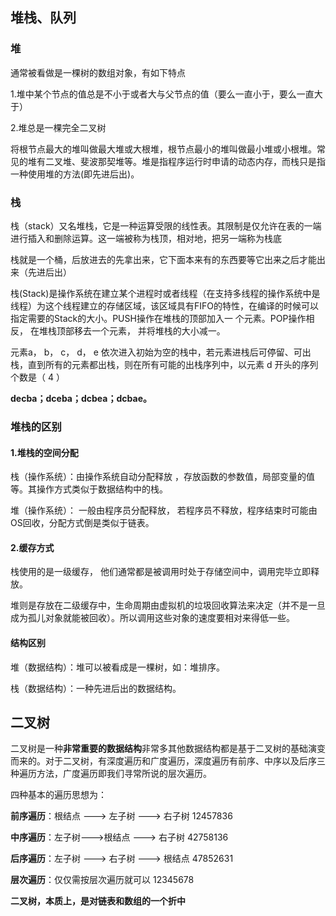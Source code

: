 ## 堆栈、队列

### 堆

通常被看做是一棵树的数组对象，有如下特点

1.堆中某个节点的值总是不小于或者大与父节点的值（要么一直小于，要么一直大于）

2.堆总是一棵完全二叉树

将根节点最大的堆叫做最大堆或大根堆，根节点最小的堆叫做最小堆或小根堆。常见的堆有二叉堆、斐波那契堆等。堆是指程序运行时申请的动态内存，而栈只是指一种使用堆的方法\(即先进后出\)。

### 栈

栈（stack）又名堆栈，它是一种运算受限的线性表。其限制是仅允许在表的一端进行插入和删除运算。这一端被称为栈顶，相对地，把另一端称为栈底

栈就是一个桶，后放进去的先拿出来，它下面本来有的东西要等它出来之后才能出来（先进后出）

栈\(Stack\)是操作系统在建立某个进程时或者线程（在支持多线程的操作系统中是线程）为这个线程建立的存储区域，该区域具有FIFO的特性，在编译的时候可以指定需要的Stack的大小。PUSH操作在堆栈的顶部加入一 个元素。POP操作相反， 在堆栈顶部移去一个元素， 并将堆栈的大小减一。

元素a， b， c， d， e 依次进入初始为空的栈中，若元素进栈后可停留、可出栈，直到所有的元素都出栈，则在所有可能的出栈序列中，以元素 d 开头的序列个数是（ 4 ）

**decba；dceba；dcbea；dcbae。**

### 堆栈的区别

#### 1.堆栈的空间分配

栈（操作系统）：由操作系统自动分配释放 ，存放函数的参数值，局部变量的值等。其操作方式类似于数据结构中的栈。

堆（操作系统）： 一般由程序员分配释放， 若程序员不释放，程序结束时可能由OS回收，分配方式倒是类似于链表。

#### 2.缓存方式

栈使用的是一级缓存， 他们通常都是被调用时处于存储空间中，调用完毕立即释放。

堆则是存放在二级缓存中，生命周期由虚拟机的垃圾回收算法来决定（并不是一旦成为孤儿对象就能被回收）。所以调用这些对象的速度要相对来得低一些。

#### 结构区别

堆（数据结构）：堆可以被看成是一棵树，如：堆排序。

栈（数据结构）：一种先进后出的数据结构。

## 二叉树

二叉树是一种**非常重要的数据结构**非常多其他数据结构都是基于二叉树的基础演变而来的。对于二叉树，有深度遍历和广度遍历，深度遍历有前序、中序以及后序三种遍历方法，广度遍历即我们寻常所说的层次遍历。

四种基本的遍历思想为：

**前序遍历**：根结点 ---&gt; 左子树 ---&gt; 右子树    12457836

**中序遍历**：左子树---&gt;根结点 ---&gt; 右子树    42758136

**后序遍历**：左子树 ---&gt; 右子树 ---&gt; 根结点    47852631

**层次遍历**：仅仅需按层次遍历就可以      12345678

**二叉树，本质上，是对链表和数组的一个折中**

